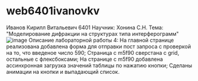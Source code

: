 # web6401ivanovkv
Иванов Кирилл Витальевич 6401
Научник: Хонина С.Н. Тема: "Моделирование дифракции на структурах типа интерферограмм"
![image](https://github.com/user-attachments/assets/2e336741-f474-407a-8908-3c303d331a52)
Описание лабораторной работы 4:
На главной странице реализована добавлена форма для отправки пост запроса с проверкой на то, что введеное число 590;
Страница с m5f90 сверстана с grid, остальные с флексбоксами;
На странице с m5f90 добавлена ассинхронная загрузка значений таблицы по нажатию кнопки;
Сделаны анимации на кнопки и выпадающий список.
